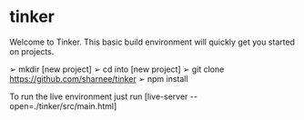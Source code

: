 # tinker

Welcome to Tinker. This basic build environment will quickly get you started on projects. 

➢	mkdir [new project]
➢	cd into [new project]
➢	git clone https://github.com/sharnee/tinker
➢	npm install


To run the live environment just run [live-server --open=./tinker/src/main.html]

